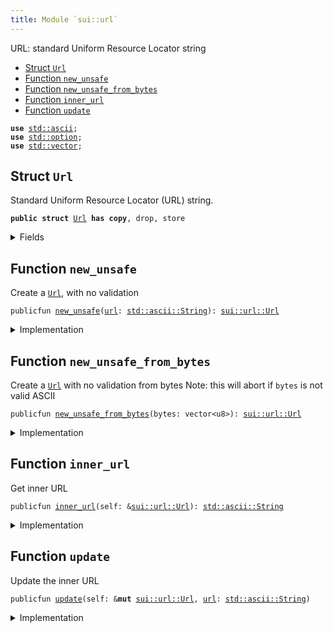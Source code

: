 ```yaml
---
title: Module `sui::url`
---
```


URL: standard Uniform Resource Locator string


-  [Struct `Url`](#sui_url_Url)
-  [Function `new_unsafe`](#sui_url_new_unsafe)
-  [Function `new_unsafe_from_bytes`](#sui_url_new_unsafe_from_bytes)
-  [Function `inner_url`](#sui_url_inner_url)
-  [Function `update`](#sui_url_update)


<pre><code><b>use</b> <a href="../std/ascii.md#std_ascii">std::ascii</a>;
<b>use</b> <a href="../std/option.md#std_option">std::option</a>;
<b>use</b> <a href="../std/vector.md#std_vector">std::vector</a>;
</code></pre>



<a name="sui_url_Url"></a>

## Struct `Url`

Standard Uniform Resource Locator (URL) string.


<pre><code><b>public</b> <b>struct</b> <a href="url.md#sui_url_Url">Url</a> <b>has</b> <b>copy</b>, drop, store
</code></pre>



<details>
<summary>Fields</summary>


<dl>
<dt>
<code><a href="url.md#sui_url">url</a>: <a href="../std/ascii.md#std_ascii_String">std::ascii::String</a></code>
</dt>
<dd>
</dd>
</dl>


</details>

<a name="sui_url_new_unsafe"></a>

## Function `new_unsafe`

Create a <code><a href="url.md#sui_url_Url">Url</a></code>, with no validation


<pre><code>publicfun <a href="url.md#sui_url_new_unsafe">new_unsafe</a>(<a href="url.md#sui_url">url</a>: <a href="../std/ascii.md#std_ascii_String">std::ascii::String</a>): <a href="url.md#sui_url_Url">sui::url::Url</a>
</code></pre>



<details>
<summary>Implementation</summary>


<pre><code><b>public</b> <b>fun</b> <a href="url.md#sui_url_new_unsafe">new_unsafe</a>(<a href="url.md#sui_url">url</a>: String): <a href="url.md#sui_url_Url">Url</a> {
    <a href="url.md#sui_url_Url">Url</a> { <a href="url.md#sui_url">url</a> }
}
</code></pre>



</details>

<a name="sui_url_new_unsafe_from_bytes"></a>

## Function `new_unsafe_from_bytes`

Create a <code><a href="url.md#sui_url_Url">Url</a></code> with no validation from bytes
Note: this will abort if <code>bytes</code> is not valid ASCII


<pre><code>publicfun <a href="url.md#sui_url_new_unsafe_from_bytes">new_unsafe_from_bytes</a>(bytes: vector&lt;u8&gt;): <a href="url.md#sui_url_Url">sui::url::Url</a>
</code></pre>



<details>
<summary>Implementation</summary>


<pre><code><b>public</b> <b>fun</b> <a href="url.md#sui_url_new_unsafe_from_bytes">new_unsafe_from_bytes</a>(bytes: vector&lt;u8&gt;): <a href="url.md#sui_url_Url">Url</a> {
    <b>let</b> <a href="url.md#sui_url">url</a> = bytes.to_ascii_string();
    <a href="url.md#sui_url_Url">Url</a> { <a href="url.md#sui_url">url</a> }
}
</code></pre>



</details>

<a name="sui_url_inner_url"></a>

## Function `inner_url`

Get inner URL


<pre><code>publicfun <a href="url.md#sui_url_inner_url">inner_url</a>(self: &<a href="url.md#sui_url_Url">sui::url::Url</a>): <a href="../std/ascii.md#std_ascii_String">std::ascii::String</a>
</code></pre>



<details>
<summary>Implementation</summary>


<pre><code><b>public</b> <b>fun</b> <a href="url.md#sui_url_inner_url">inner_url</a>(self: &<a href="url.md#sui_url_Url">Url</a>): String {
    self.<a href="url.md#sui_url">url</a>
}
</code></pre>



</details>

<a name="sui_url_update"></a>

## Function `update`

Update the inner URL


<pre><code>publicfun <a href="url.md#sui_url_update">update</a>(self: &<b>mut</b> <a href="url.md#sui_url_Url">sui::url::Url</a>, <a href="url.md#sui_url">url</a>: <a href="../std/ascii.md#std_ascii_String">std::ascii::String</a>)
</code></pre>



<details>
<summary>Implementation</summary>


<pre><code><b>public</b> <b>fun</b> <a href="url.md#sui_url_update">update</a>(self: &<b>mut</b> <a href="url.md#sui_url_Url">Url</a>, <a href="url.md#sui_url">url</a>: String) {
    self.<a href="url.md#sui_url">url</a> = <a href="url.md#sui_url">url</a>;
}
</code></pre>



</details>
